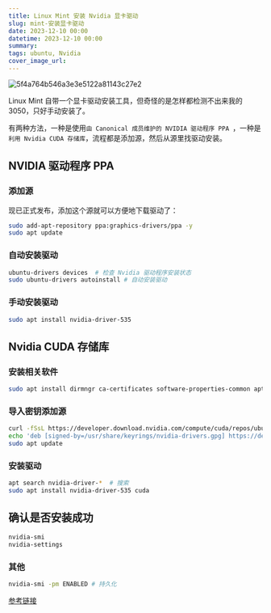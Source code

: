 ```yaml
---
title: Linux Mint 安装 Nvidia 显卡驱动
slug: mint-安装显卡驱动
date: 2023-12-10 00:00
datetime: 2023-12-10 00:00
summary: 
tags: ubuntu, Nvidia
cover_image_url: 
---
```

![5f4a764b546a3e3e5122a81143c27e2](../../assets/5f4a764b546a3e3e5122a81143c27e2.jpg)



Linux Mint 自带一个显卡驱动安装工具，但奇怪的是怎样都检测不出来我的 3050，只好手动安装了。

有两种方法，一种是使用`由 Canonical 成员维护的 NVIDIA 驱动程序 PPA `，一种是`利用 Nvidia CUDA 存储库`，流程都是添加源，然后从源里找驱动安装。

## NVIDIA 驱动程序 PPA

### 添加源

现已正式发布，添加这个源就可以方便地下载驱动了：

```bash
sudo add-apt-repository ppa:graphics-drivers/ppa -y
sudo apt update
```

### 自动安装驱动

```bash
ubuntu-drivers devices	# 检查 Nvidia 驱动程序安装状态
sudo ubuntu-drivers autoinstall	# 自动安装驱动
```

### 手动安装驱动

```bash
sudo apt install nvidia-driver-535
```



## Nvidia CUDA 存储库

### 安装相关软件

```bash
sudo apt install dirmngr ca-certificates software-properties-common apt-transport-https dkms curl -y
```

### 导入密钥添加源

```bash
curl -fSsL https://developer.download.nvidia.com/compute/cuda/repos/ubuntu2204/x86_64/3bf863cc.pub | sudo gpg --dearmor | sudo tee /usr/share/keyrings/nvidia-drivers.gpg > /dev/null 2>&1
echo 'deb [signed-by=/usr/share/keyrings/nvidia-drivers.gpg] https://developer.download.nvidia.com/compute/cuda/repos/ubuntu2204/x86_64/ /' | sudo tee /etc/apt/sources.list.d/nvidia-drivers.list
sudo apt update
```

### 安装驱动

```bash
apt search nvidia-driver-*	# 搜索
sudo apt install nvidia-driver-535 cuda
```

## 确认是否安装成功

```bash
nvidia-smi
nvidia-settings
```

### 其他

```bash
nvidia-smi -pm ENABLED # 持久化
```



[参考链接](https://www.linuxcapable.com/install-nvidia-drivers-on-linux-mint/)